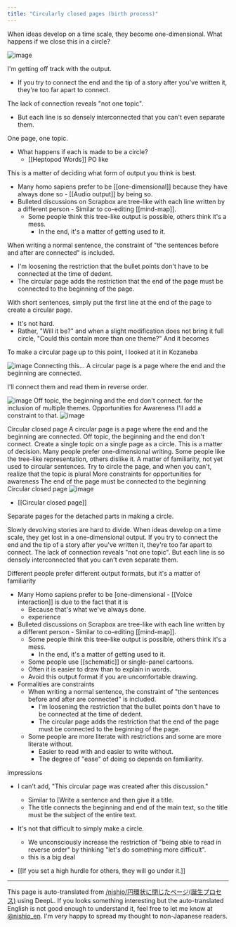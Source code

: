```yaml
---
title: "Circularly closed pages (birth process)"
---
```


When ideas develop on a time scale, they become one-dimensional.
What happens if we close this in a circle?

![image](https://gyazo.com/a494139ae7358fb90af8dcccdc2bf9a0/thumb/1000)

I'm getting off track with the output.
- If you try to connect the end and the tip of a story after you've written it, they're too far apart to connect.

The lack of connection reveals "not one topic".
- But each line is so densely interconnected that you can't even separate them.

One page, one topic.
- What happens if each is made to be a circle?
    - [[Heptopod Words]] PO like

This is a matter of deciding what form of output you think is best.
- Many homo sapiens prefer to be [[one-dimensional]] because they have always done so
        - [[Audio output]] by being so.
- Bulleted discussions on Scrapbox are tree-like with each line written by a different person
        - Similar to co-editing [[mind-map]].
    - Some people think this tree-like output is possible, others think it's a mess.
        - In the end, it's a matter of getting used to it.

When writing a normal sentence, the constraint of "the sentences before and after are connected" is included.
- I'm loosening the restriction that the bullet points don't have to be connected at the time of dedent.
- The circular page adds the restriction that the end of the page must be connected to the beginning of the page.

With short sentences, simply put the first line at the end of the page to create a circular page.
- It's not hard.
- Rather, "Will it be?" and when a slight modification does not bring it full circle, "Could this contain more than one theme?" And it becomes

To make a circular page up to this point, I looked at it in Kozaneba

![image](https://gyazo.com/6020223d4ca620451a76126d9269cbfb/thumb/1000)
Connecting this...
A circular page is a page where the end and the beginning are connected.

I'll connect them and read them in reverse order.

![image](https://gyazo.com/627a66e0ecf5e9376fab66d0224321d2/thumb/1000)
Off topic, the beginning and the end don't connect.
for the inclusion of multiple themes.
Opportunities for Awareness
I'll add a constraint to that.
![image](https://gyazo.com/d8c17f380212016f2d01c3b75209623e/thumb/1000)

Circular closed page
A circular page is a page where the end and the beginning are connected.
Off topic, the beginning and the end don't connect.
Create a single topic on a single page as a circle.
This is a matter of decision.
Many people prefer one-dimensional writing.
Some people like the tree-like representation, others dislike it.
A matter of familiarity, not yet used to circular sentences.
Try to circle the page, and when you can't, realize that the topic is plural
More constraints for opportunities for awareness
The end of the page must be connected to the beginning
Circular closed page
![image](https://gyazo.com/c22fb0f5aa397663d5546c4709b28c93/thumb/1000)
- [[Circular closed page]]

Separate pages for the detached parts in making a circle.

Slowly devolving stories are hard to divide.
When ideas develop on a time scale, they get lost in a one-dimensional output.
If you try to connect the end and the tip of a story after you've written it, they're too far apart to connect.
The lack of connection reveals "not one topic".
But each line is so densely interconnected that you can't even separate them.

Different people prefer different output formats, but it's a matter of familiarity
- Many Homo sapiens prefer to be [one-dimensional
        - [[Voice interaction]] is due to the fact that it is
    - Because that's what we've always done.
    - experience
- Bulleted discussions on Scrapbox are tree-like with each line written by a different person
        - Similar to co-editing [[mind-map]].
    - Some people think this tree-like output is possible, others think it's a mess.
        - In the end, it's a matter of getting used to it.
    - Some people use [[schematic]] or single-panel cartoons.
    - Often it is easier to draw than to explain in words.
    - Avoid this output format if you are uncomfortable drawing.
- Formalities are constraints
    - When writing a normal sentence, the constraint of "the sentences before and after are connected" is included.
        - I'm loosening the restriction that the bullet points don't have to be connected at the time of dedent.
        - The circular page adds the restriction that the end of the page must be connected to the beginning of the page.
    - Some people are more literate with restrictions and some are more literate without.
        - Easier to read with and easier to write without.
        - The degree of "ease" of doing so depends on familiarity.

impressions
- I can't add, "This circular page was created after this discussion."
    - Similar to [Write a sentence and then give it a title.
    - The title connects the beginning and end of the main text, so the title must be the subject of the entire text.
- It's not that difficult to simply make a circle.
    - We unconsciously increase the restriction of "being able to read in reverse order" by thinking "let's do something more difficult".
    - this is a big deal

- [[If you set a high hurdle for others, they will go under it.]]

---
This page is auto-translated from [/nishio/円環状に閉じたページ(誕生プロセス)](https://scrapbox.io/nishio/円環状に閉じたページ(誕生プロセス)) using DeepL. If you looks something interesting but the auto-translated English is not good enough to understand it, feel free to let me know at [@nishio_en](https://twitter.com/nishio_en). I'm very happy to spread my thought to non-Japanese readers.